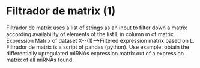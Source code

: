 # Filtrador de matrix (1)
Filtrador de matrix uses a list of strings as an input to filter down a matrix according availability of elements of the list L in column m of matrix. 
Expression Matrix of dataset X--(1)-->Filtered expression matrix based on L.
Filtrador de matrix is a script of pandas (python).
Use example: obtain the differentially upregulated miRNAs expression matrix out of a expression matrix of all miRNAs found. 
